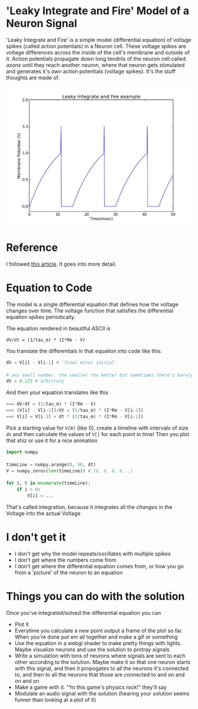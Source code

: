 'Leaky Integrate and Fire' Model of a Neuron Signal
==========================================================================

'Leaky Integrate and Fire' is a simple model (differential equation) of
voltage spikes (called action potentials) in a Neuron cell. These voltage spikes
are voltage differences across the inside of the cell's membrane and outside of it.
Action potentials propagate down long tendrils of the neuron cell called *axons*
until they reach another neuron, where that neuron gets stimulated and generates
it's own action potentials (voltage spikes). It's the stuff thoughts are made of.

![](plot.jpg)

Reference
=========
I followed [this article](http://www.neurdon.com/2011/01/19/neural-modeling-with-python-part-1/).
It goes into more detail.

Equation to Code
========
The model is a single differential equation that defines how the voltage changes over time.
The voltage function that satisfies the differential equation spikes periodically.

The equation rendered in beautiful ASCII is
```
dV/dt = (1/tau_m) * (I*Rm - V)
```

You translate the differentials in that equation into code like this:
```python
dV = V[i] - V[i-1] # 'final minus initial'

# any small number. the smaller the better but sometimes there's barely a difference once you get small enough
dt = 0.125 # arbitrary
```

And then your equation translates like this
```python
==> dV/dt = (1/tau_m) * (I*Rm - V)
==> (V[i] - V[i-1])/dt = (1/tau_m) * (I*Rm - V[i-1])
==> V[i] = V[i-1] + dt * (1/tau_m) * (I*Rm - V[i-1])
```

Pick a starting value for `V[0]` (like 0), create a timeline with intervals of size `dt`
and then calculate the values of `V[]` for each point in time! Then you plot that shiz or use it for a nice animation

```python
import numpy

timeLine = numpy.arange(0, 50, dt)
V = numpy.zeros(len(timeLine)) # [0, 0, 0, 0...]

for i, t in enumerate(timeLine):
    if i > 0:
        V[i] = ...
```

That's called integration, because it integrates all the _changes_ in the Voltage into the actual Voltage

I don't get it
==============

* I don't get why the model repeats/oscillates with multiple spikes
* I don't get where the numbers come from
* I don't get where the differential equation comes from, or how you go from a 'picture' of the neuron to an equation

Things you can do with the solution
===============================
Once you've integrated/solved the differential equation you can

* Plot it
* Everytime you calculate a new point output a frame of the plot so far. When you're done put em all together and make a gif or something
* Use the equation in a webgl shader to make pretty things with lights. Maybe visualize neurons and use the solution to protray
signals
* Write a simulation with tons of neurons where signals are sent to each other according to the solution. Maybe make it so that one neuron starts with this signal, and then it propogates to all the neurons it's connected to, and then to all the neurons that those are connected to and on and on and on
* Make a game with it. "Yo this game's physics rock!" they'll say
* Modulate an audio signal with the solution (hearing your solution seems funner than looking at a plot of it)


